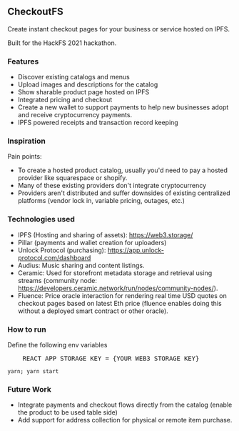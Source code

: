 <!--
<p align='center'>
    <img src='./img/logo_sq.png' width=600/>
</p> -->

## CheckoutFS

Create instant checkout pages for your business or service hosted on IPFS.

Built for the HackFS 2021 hackathon.

### Features

- Discover existing catalogs and menus
- Upload images and descriptions for the catalog
- Show sharable product page hosted on IPFS
- Integrated pricing and checkout
- Create a new wallet to support payments to help new businesses adopt and receive cryptocurrency payments.
- IPFS powered receipts and transaction record keeping

### Inspiration

Pain points:

- To create a hosted product catalog, usually you'd need to pay a hosted provider like squarespace or shopify.
- Many of these existing providers don't integrate cryptocurrency
- Providers aren't distributed and suffer downsides of existing centralized platforms (vendor lock in, variable pricing, outages, etc.)

### Technologies used
* IPFS (Hosting and sharing of assets): https://web3.storage/
* Pillar (payments and wallet creation for uploaders)
* Unlock Protocol (purchasing): https://app.unlock-protocol.com/dashboard
* Audius: Music sharing and content listings.
* Ceramic: Used for storefront metadata storage and retrieval using streams (community node: https://developers.ceramic.network/run/nodes/community-nodes/).
* Fluence: Price oracle interaction for rendering real time USD quotes on checkout pages based on latest Eth price (fluence enables doing this without a deployed smart contract or other oracle).

### How to run

Define the following env variables

<pre>
    REACT_APP_STORAGE_KEY = {YOUR_WEB3_STORAGE_KEY}
</pre>

`yarn; yarn start`


<!-- 
Demo flow:
1. Intro
2. Assets (IPFS / filecoin)
3. Upload (IPFS / filecoin)
4. Generate CID with hosted content (IPFS / filecoin)
5. QR Code for page.
6. Preview page (fluence, ceramic)
7. Show checkout modal (unlock). 
8. Generate wallet to receive funds (pillar)

-->

### Future Work

- Integrate payments and checkout flows directly from the catalog (enable the product to be used table side)
- Add support for address collection for physical or remote item purchase.

<!--
### Other links
* https://www.notion.so/Prizes-HackFS-d2aeebcda5694c7a9c06dc7aa2b7a2d8
* https://www.qr-code-generator.com/qr-code-api/?target=api-ad

React
* https://www.npmjs.com/package/react-catalog-view
* https://www.npmjs.com/package/react-image-gallery

-->
